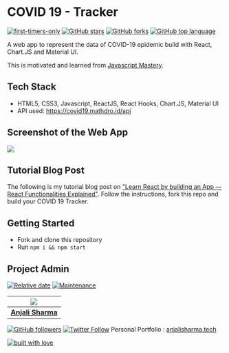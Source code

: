 # COVID 19 - Tracker

[![first-timers-only](https://img.shields.io/badge/first--timers--only-friendly-tomato.svg?style=flat&logo=git)](https://github.com/AnjaliSharma1234/COVID19-Tracker/issues) [![GitHub stars](https://img.shields.io/github/stars/AnjaliSharma1234/COVID19-Tracker.svg?logo=github)](https://github.com/AnjaliSharma1234/COVID19-Tracker/stargazers) [![GitHub forks](https://img.shields.io/github/forks/AnjaliSharma1234/COVID19-Tracker.svg?logo=github&color=teal)](https://github.com/AnjaliSharma1234/COVID19-Tracker/network) [![GitHub top language](https://img.shields.io/github/languages/top/AnjaliSharma1234/COVID19-Tracker?color=yellow&logo=javascript)](https://github.com/AnjaliSharma1234/COVID19-Tracker)

A web app to represent the data of COVID-19 epidemic build with React, Chart.JS and Material UI.

This is motivated and learned from [Javascript Mastery](https://www.youtube.com/watch?v=khJlrj3Y6Ls).

## Tech Stack

- HTML5, CSS3, Javascript, ReactJS, React Hooks, Chart.JS, Material UI
- API used: https://covid19.mathdro.id/api

## Screenshot of the Web App

![](assests/webappSS.png)


## Tutorial Blog Post

The following is my tutorial blog post on ["Learn React by building an App — React Functionalities Explained"](https://medium.com/mobile-web-dev/learn-react-by-building-a-to-do-app-react-functionalities-explained-74f466e9396). Follow the instructions, fork this repo and build your COVID 19 Tracker.

## Getting Started

- Fork and clone this repository
- Run `npm i && npm start`

## Project Admin

[![Relative date](https://img.shields.io/date/1577392258?color=important&label=started&logo=github)](https://github.com/AnjaliSharma1234/) [![Maintenance](https://img.shields.io/maintenance/yes/2020?color=green&logo=github)](https://github.com/AnjaliSharma1234/)

| ![](assests/anjali-sharma.png) |
| :----------------------------------------------------------: |
| **[Anjali Sharma](https://www.linkedin.com/in/anjalisharmaaa/)**  |

[![GitHub followers](https://img.shields.io/github/followers/AnjaliSharma1234.svg?label=Follow%20@AnjaliSharma1234&style=social)](https://github.com/AnjaliSharma1234/) [![Twitter Follow](https://img.shields.io/twitter/follow/AnjaliiSharmaaa?style=social)](https://twitter.com/AnjaliiSharmaaa) 
Personal Portfolio : [anjalisharma.tech](anjalisharma.tech) 

[![built with love](https://forthebadge.com/images/badges/built-with-love.svg)](https://github.com/AnjaliSharma1234/)
